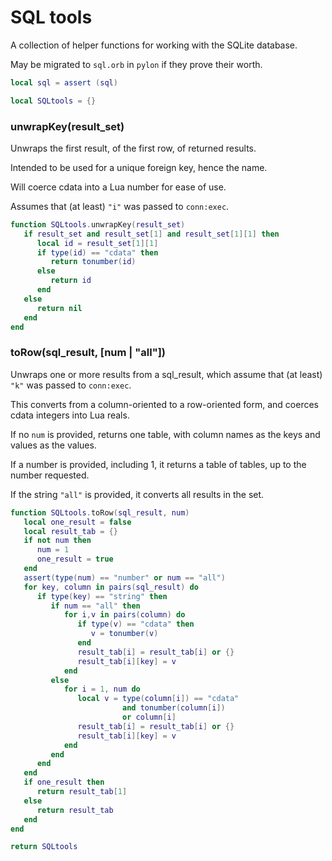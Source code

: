 # SQL tools


  A collection of helper functions for working with the SQLite database.


May be migrated to ``sql.orb`` in ``pylon`` if they prove their worth.

```lua
local sql = assert (sql)
```
```lua
local SQLtools = {}
```
### unwrapKey(result_set)

Unwraps the first result, of the first row, of returned results.


Intended to be used for a unique foreign key, hence the name.


Will coerce cdata into a Lua number for ease of use.


Assumes that (at least) ``"i"`` was passed to ``conn:exec``.

```lua
function SQLtools.unwrapKey(result_set)
   if result_set and result_set[1] and result_set[1][1] then
      local id = result_set[1][1]
      if type(id) == "cdata" then
         return tonumber(id)
      else
         return id
      end
   else
      return nil
   end
end
```
### toRow(sql_result, [num | "all"])

Unwraps one or more results from a sql_result, which assume that (at least)
``"k"`` was passed to ``conn:exec``.


This converts from a column-oriented to a row-oriented form, and coerces cdata
integers into Lua reals.


If no ``num`` is provided, returns one table, with column names as the keys and
values as the values.


If a number is provided, including 1, it returns a table of tables, up to the
number requested.


If the string ``"all"`` is provided, it converts all results in the set.


```lua
function SQLtools.toRow(sql_result, num)
   local one_result = false
   local result_tab = {}
   if not num then
      num = 1
      one_result = true
   end
   assert(type(num) == "number" or num == "all")
   for key, column in pairs(sql_result) do
      if type(key) == "string" then
         if num == "all" then
            for i,v in pairs(column) do
               if type(v) == "cdata" then
                  v = tonumber(v)
               end
               result_tab[i] = result_tab[i] or {}
               result_tab[i][key] = v
            end
         else
            for i = 1, num do
               local v = type(column[i]) == "cdata"
                         and tonumber(column[i])
                         or column[i]
               result_tab[i] = result_tab[i] or {}
               result_tab[i][key] = v
            end
         end
      end
   end
   if one_result then
      return result_tab[1]
   else
      return result_tab
   end
end
```
```lua
return SQLtools
```
